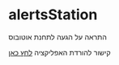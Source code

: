 # alertsStation

התראה על הגעה לתחנת אוטובוס

קישור להורדת האפליקציה
<a href="https://www.dropbox.com/s/hzxzoz8zx92j8dp/busBell.apk?dl=0">לחץ כאן</a><br>
